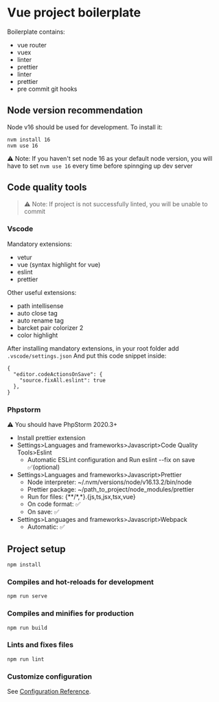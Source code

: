 # Vue project boilerplate
Boilerplate contains:
- vue router
- vuex
- linter
- prettier
- linter
- prettier
- pre commit git hooks
## Node version recommendation
Node v16 should be used for development. To install it:
```
nvm install 16
nvm use 16
```
⚠️ Note: If you haven't set node 16 as your default node version, you will have to set `nvm use 16` every time before spinnging up dev server

## Code quality tools
>⚠️ Note: If project is not successfully linted, you will be unable to commit

### Vscode
Mandatory extensions:
- vetur
- vue (syntax highlight for vue)
- eslint
- prettier

Other useful extensions:
- path intellisense
- auto close tag
- auto rename tag
- barcket pair colorizer 2
- color highlight

After installing mandatory extensions, in your root folder add
`.vscode/settings.json`
And put this code snippet inside:
```
{
  "editor.codeActionsOnSave": {
    "source.fixAll.eslint": true
  },
}
```
### Phpstorm
⚠️ You should have PhpStorm 2020.3+

- Install prettier extension
- Settings>Languages and frameworks>Javascript>Code Quality Tools>Eslint
    - Automatic ESLint configuration and Run eslint --fix on save  ✅(optional)
- Settings>Languages and frameworks>Javascript>Prettier
    - Node interpreter: ~/.nvm/versions/node/v16.13.2/bin/node
    - Prettier package: ~/path_to_project/node_modules/prettier
    - Run for files: {**/\*,\*}.{js,ts,jsx,tsx,vue}
    - On code format: ✅
    - On save: ✅
- Settings>Languages and frameworks>Javascript>Webpack
  - Automatic: ✅
## Project setup
```
npm install
```

### Compiles and hot-reloads for development
```
npm run serve
```

### Compiles and minifies for production
```
npm run build
```

### Lints and fixes files
```
npm run lint
```

### Customize configuration
See [Configuration Reference](https://cli.vuejs.org/config/).
